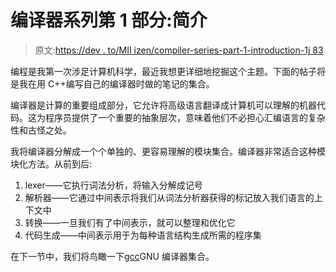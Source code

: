 # 编译器系列第 1 部分:简介

> 原文:[https://dev . to/MII izen/compiler-series-part-1-introduction-1j 83](https://dev.to/miiizen/compiler-series-part-1-introduction-1j83)

编程是我第一次涉足计算机科学，最近我想更详细地挖掘这个主题。下面的帖子将是我在用 C++编写自己的编译器时做的笔记的集合。

编译器是计算的重要组成部分，它允许将高级语言翻译成计算机可以理解的机器代码。这为程序员提供了一个重要的抽象层次，意味着他们不必担心汇编语言的复杂性和古怪之处。

我将编译器分解成一个个单独的、更容易理解的模块集合。编译器非常适合这种模块化方法。从前到后:

1.  lexer——它执行词法分析，将输入分解成记号
2.  解析器——它通过中间表示将我们从词法分析器获得的标记放入我们语言的上下文中
3.  转换——一旦我们有了中间表示，就可以整理和优化它
4.  代码生成——中间表示用于为每种语言结构生成所需的程序集

在下一节中，我们将鸟瞰一下[gcc](https://gcc.gnu.org/)GNU 编译器集合。
